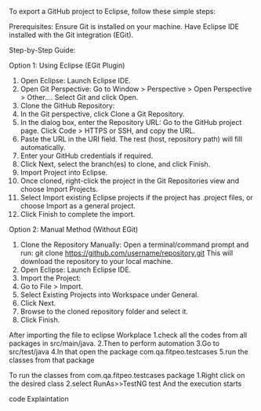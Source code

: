 To export a GitHub project to Eclipse, follow these simple steps:

Prerequisites:
Ensure Git is installed on your machine.
Have Eclipse IDE installed with the Git integration (EGit).

Step-by-Step Guide:

Option 1: Using Eclipse (EGit Plugin)
1. Open Eclipse:
Launch Eclipse IDE.
2. Open Git Perspective:
Go to Window > Perspective > Open Perspective > Other....
Select Git and click Open.
3. Clone the GitHub Repository:
1. In the Git perspective, click Clone a Git Repository.
2. In the dialog box, enter the Repository URL:
Go to the GitHub project page.
Click Code > HTTPS or SSH, and copy the URL.
3. Paste the URL in the URI field. The rest (host, repository path) will fill automatically.
4. Enter your GitHub credentials if required.
5. Click Next, select the branch(es) to clone, and click Finish.
4. Import Project into Eclipse.
1. Once cloned, right-click the project in the Git Repositories view and choose Import Projects.
2. Select Import existing Eclipse projects if the project has .project files, or choose Import as a general project.
3. Click Finish to complete the import.


Option 2: Manual Method (Without EGit)
1. Clone the Repository Manually:
Open a terminal/command prompt and run:
git clone https://github.com/username/repository.git
This will download the repository to your local machine.
2. Open Eclipse:
Launch Eclipse IDE.
3. Import the Project:
1. Go to File > Import.
2. Select Existing Projects into Workspace under General.
3. Click Next.
4. Browse to the cloned repository folder and select it.
5. Click Finish.

After importing the file to eclipse Workplace
1.check all the codes from all packages in src/main/java.
2.Then to perform automation
3.Go to src/test/java
4.In that open the package com.qa.fitpeo.testcases
5.run the classes from that package 

To run the classes from com.qa.fitpeo.testcases package
1.Right click on the desired class
2.select RunAs>>TestNG test
And the execution starts

code Explaintation
